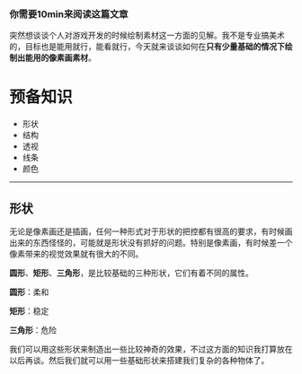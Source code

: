 ### 你需要10min来阅读这篇文章

突然想谈谈个人对游戏开发的时候绘制素材这一方面的见解。我不是专业搞美术的，目标也是能用就行，能看就行，今天就来谈谈如何在**只有少量基础的情况下绘制出能用的像素画素材**。

# 预备知识

- 形状
- 结构
- 透视
- 线条
- 颜色

* * *

## 形状

无论是像素画还是插画，任何一种形式对于形状的把控都有很高的要求，有时候画出来的东西怪怪的，可能就是形状没有抓好的问题。特别是像素画，有时候差一个像素带来的视觉效果就有很大的不同。

**圆形**、**矩形**、**三角形**，是比较基础的三种形状，它们有着不同的属性。

**圆形**：柔和

**矩形**：稳定

**三角形**：危险

我们可以用这些形状来制造出一些比较神奇的效果，不过这方面的知识我打算放在以后再谈。然后我们就可以用一些基础形状来搭建我们复杂的各种物体了。
